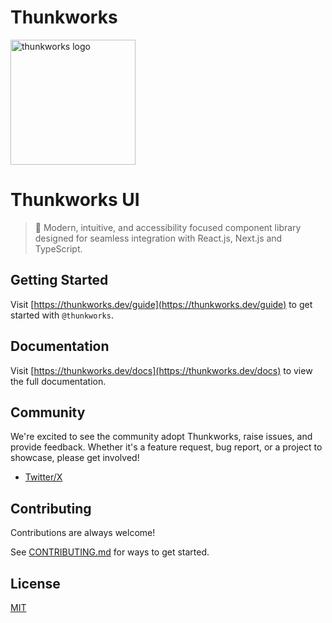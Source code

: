 # Thunkworks

<img src="./apps/thunkworks.dev/public/images/brand/png/favicon-white-on-black.png" alt="thunkworks logo" width="200"/>

# Thunkworks UI

> 🚀 Modern, intuitive, and accessibility focused component library designed for seamless integration with React.js, Next.js and TypeScript.

## Getting Started

Visit [https://thunkworks.dev/guide](https://thunkworks.dev/guide) to get started with `@thunkworks`.

## Documentation

Visit [https://thunkworks.dev/docs](https://thunkworks.dev/docs) to view the full documentation.

## Community

We're excited to see the community adopt Thunkworks, raise issues, and provide feedback. Whether it's a feature request, bug report, or a project to showcase, please get involved!

- [Twitter/X](https://x.com/thunkworks)

## Contributing

Contributions are always welcome!

See [CONTRIBUTING.md](./CONTRIBUTING.md) for ways to get started.

## License

[MIT]('./LICENSE')
